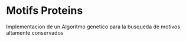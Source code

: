 # Motifs Proteins
Implementacion de un Algoritmo genetico para la busqueda de motivos altamente conservados
